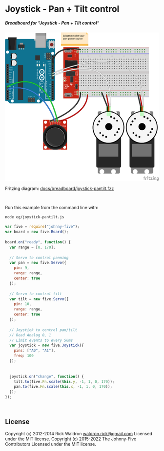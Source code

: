 <!--remove-start-->

# Joystick - Pan + Tilt control

<!--remove-end-->






##### Breadboard for "Joystick - Pan + Tilt control"



![docs/breadboard/joystick-pantilt.png](breadboard/joystick-pantilt.png)<br>

Fritzing diagram: [docs/breadboard/joystick-pantilt.fzz](breadboard/joystick-pantilt.fzz)

&nbsp;




Run this example from the command line with:
```bash
node eg/joystick-pantilt.js
```


```javascript
var five = require("johnny-five");
var board = new five.Board();

board.on("ready", function() {
  var range = [0, 170];

  // Servo to control panning
  var pan = new five.Servo({
    pin: 9,
    range: range,
    center: true
  });

  // Servo to control tilt
  var tilt = new five.Servo({
    pin: 10,
    range: range,
    center: true
  });

  // Joystick to control pan/tilt
  // Read Analog 0, 1
  // Limit events to every 50ms
  var joystick = new five.Joystick({
    pins: ["A0", "A1"],
    freq: 100
  });


  joystick.on("change", function() {
    tilt.to(five.Fn.scale(this.y, -1, 1, 0, 170));
    pan.to(five.Fn.scale(this.x, -1, 1, 0, 170));
  });
});

```








&nbsp;

<!--remove-start-->

## License
Copyright (c) 2012-2014 Rick Waldron <waldron.rick@gmail.com>
Licensed under the MIT license.
Copyright (c) 2015-2022 The Johnny-Five Contributors
Licensed under the MIT license.

<!--remove-end-->
